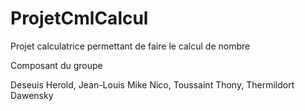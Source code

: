 # ProjetCmlCalcul

Projet calculatrice permettant de faire le calcul de nombre

Composant du groupe

Deseuis Herold,
Jean-Louis Mike Nico,
Toussaint Thony,
Thermildort Dawensky
